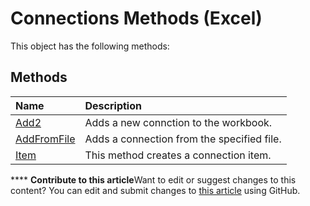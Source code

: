 
# Connections Methods (Excel)
This object has the following methods:

## Methods



|**Name**|**Description**|
|:-----|:-----|
| [Add2](2dff072d-b250-e052-64d7-f75a4746a23f.md)|Adds a new connction to the workbook.|
| [AddFromFile](24b13d14-6e5e-ee76-d4a9-79441647a803.md)|Adds a connection from the specified file.|
| [Item](b3739d85-7677-0afe-b81a-1b9987cfb903.md)|This method creates a connection item.|

****   **Contribute to this article**Want to edit or suggest changes to this content? You can edit and submit changes to  [this article](https://github.com/jhershey00/VBA_Excel_Test/OpenXMLCon/articles/aef26915-82fe-4521-8c18-28b79df801f1.md) using GitHub.

